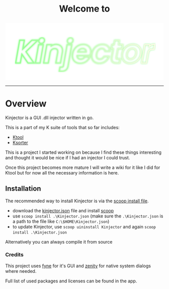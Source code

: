 # <p align="center">Welcome to</p>

<p align="center">
    <img src="kinjector.svg" alt="Ktool" title="ktool logo">
</p>

---

# Overview

Kinjector is a GUI .dll injector written in go.

This is a part of my K suite of tools that so far includes:

- [Ktool](https://github.com/kociumba/ktool)
- [Ksorter](https://github.com/kociumba/ksorter)

This is a project I started working on because I find these things interesting and thought it would be nice if I had an
injector I could trust.

Once this project becomes more mature I will write a wiki for it like I did for Ktool
but for now all the necessary information is here.

## Installation

The recommended way to install Kinjector is via the [scoop install file](https://raw.githubusercontent.com/kociumba/Kinjector/main/Kinjector.json).  

- download the [kinjector.json](https://raw.githubusercontent.com/kociumba/Kinjector/main/Kinjector.json) file and install [scoop](https://scoop.sh)
- use `scoop install .\Kinjector.json` (make sure the `.\Kinjector.json` is a path to the file like ``C:\$HOME\Kinjector.json``)
- to update Kinjector, use `scoop uininstall Kinjector` and again `scoop install .\Kinjector.json`

Alternatively you can always compile it from source 

### Credits

This project uses [fyne](https://github.com/fyne-io/fyne) for it's GUI
and [zenity](https://github.com/ncruces/zenity) for native system dialogs where needed.

Full list of used packages and licenses can be found in the app.